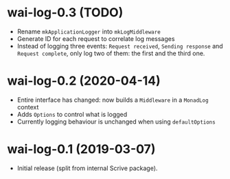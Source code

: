 # wai-log-0.3 (TODO)

* Rename `mkApplicationLogger` into `mkLogMiddleware`
* Generate ID for each request to correlate log messages
* Instead of logging three events: `Request received`, `Sending response` and
  `Request complete`, only log two of them: the first and the third one.

# wai-log-0.2 (2020-04-14)

* Entire interface has changed: now builds a `Middleware` in a `MonadLog`
  context
* Adds `Options` to control what is logged
* Currently logging behaviour is unchanged when using `defaultOptions`

# wai-log-0.1 (2019-03-07)

* Initial release (split from internal Scrive package).
